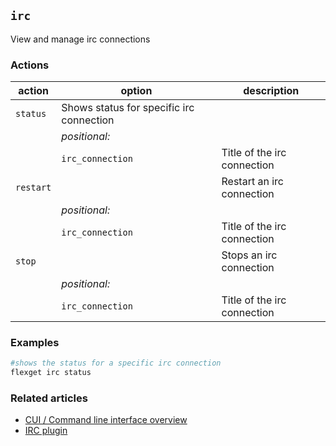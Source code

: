## `irc`
View and manage irc connections

### Actions
| action | option | description |
| --- | --- | --- |
| `status` | Shows status for specific irc connection |
|| *positional:* ||
|| `irc_connection` | Title of the irc connection |
| `restart` || Restart an irc connection |
|| *positional:* ||
|| `irc_connection` | Title of the irc connection |
| `stop` || Stops an irc connection |
|| *positional:* ||
|| `irc_connection` | Title of the irc connection |


### Examples
```bash
#shows the status for a specific irc connection
flexget irc status
```

### Related articles
* [CUI / Command line interface overview](/CLI)
* [IRC plugin](/Daemon/irc)